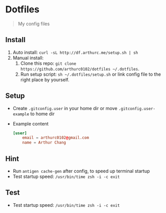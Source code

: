 # Dotfiles

> My config files

## Install

1. Auto install: `curl -sL http://df.arthurc.me/setup.sh | sh`
2. Manual install:
   1. Clone this repo: `git clone https://github.com/arthurc0102/dotfiles ~/.dotfiles`.
   2. Run setup script: `sh ~/.dotfiles/setup.sh` or link config file to the right place by yourself.

## Setup

- Create `.gitconfig.user` in your home dir or move `.gitconfig.user-example` to home dir
- Example content

  ```conf
  [user]
      email = arthurc0102@gmail.com
      name = Arthur Chang
  ```

## Hint

- Run `antigen cache-gen` after config, to speed up terminal startup
- Test startup speed: `/usr/bin/time zsh -i -c exit`

## Test

- Test startup speed: `/usr/bin/time zsh -i -c exit`
